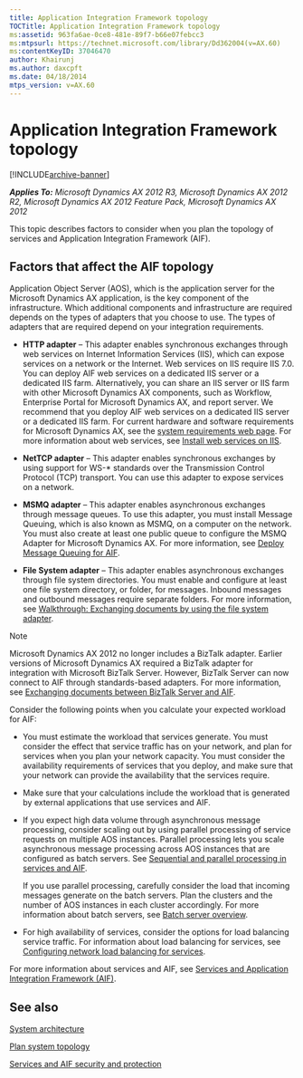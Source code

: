 ```yaml
---
title: Application Integration Framework topology
TOCTitle: Application Integration Framework topology
ms:assetid: 963fa6ae-0ce8-481e-89f7-b66e07febcc3
ms:mtpsurl: https://technet.microsoft.com/library/Dd362004(v=AX.60)
ms:contentKeyID: 37046470
author: Khairunj
ms.author: daxcpft
ms.date: 04/18/2014
mtps_version: v=AX.60
---
```


# Application Integration Framework topology 


[!INCLUDE[archive-banner](includes/archive-banner.md)]


_**Applies To:** Microsoft Dynamics AX 2012 R3, Microsoft Dynamics AX 2012 R2, Microsoft Dynamics AX 2012 Feature Pack, Microsoft Dynamics AX 2012_

This topic describes factors to consider when you plan the topology of services and Application Integration Framework (AIF).

## Factors that affect the AIF topology

Application Object Server (AOS), which is the application server for the Microsoft Dynamics AX application, is the key component of the infrastructure. Which additional components and infrastructure are required depends on the types of adapters that you choose to use. The types of adapters that are required depend on your integration requirements.

  - **HTTP adapter** – This adapter enables synchronous exchanges through web services on Internet Information Services (IIS), which can expose services on a network or the Internet. Web services on IIS require IIS 7.0. You can deploy AIF web services on a dedicated IIS server or a dedicated IIS farm. Alternatively, you can share an IIS server or IIS farm with other Microsoft Dynamics AX components, such as Workflow, Enterprise Portal for Microsoft Dynamics AX, and report server. We recommend that you deploy AIF web services on a dedicated IIS server or a dedicated IIS farm. For current hardware and software requirements for Microsoft Dynamics AX, see the [system requirements web page](https://go.microsoft.com/fwlink/?linkid=165377). For more information about web services, see [Install web services on IIS](install-web-services-on-iis.md).

  - **NetTCP adapter** – This adapter enables synchronous exchanges by using support for WS-\* standards over the Transmission Control Protocol (TCP) transport. You can use this adapter to expose services on a network.

  - **MSMQ adapter** – This adapter enables asynchronous exchanges through message queues. To use this adapter, you must install Message Queuing, which is also known as MSMQ, on a computer on the network. You must also create at least one public queue to configure the MSMQ Adapter for Microsoft Dynamics AX. For more information, see [Deploy Message Queuing for AIF](deploy-message-queuing-for-aif.md).

  - **File System adapter** – This adapter enables asynchronous exchanges through file system directories. You must enable and configure at least one file system directory, or folder, for messages. Inbound messages and outbound messages require separate folders. For more information, see [Walkthrough: Exchanging documents by using the file system adapter](walkthrough-exchanging-documents-by-using-the-file-system-adapter.md).


> [!NOTE]
> <P>Microsoft Dynamics AX 2012 no longer includes a BizTalk adapter. Earlier versions of Microsoft Dynamics AX required a BizTalk adapter for integration with Microsoft BizTalk Server. However, BizTalk Server can now connect to AIF through standards-based adapters. For more information, see <A href="exchanging-documents-between-biztalk-server-and-aif.md">Exchanging documents between BizTalk Server and AIF</A>.</P>



Consider the following points when you calculate your expected workload for AIF:

  - You must estimate the workload that services generate. You must consider the effect that service traffic has on your network, and plan for services when you plan your network capacity. You must consider the availability requirements of services that you deploy, and make sure that your network can provide the availability that the services require.

  - Make sure that your calculations include the workload that is generated by external applications that use services and AIF.

  - If you expect high data volume through asynchronous message processing, consider scaling out by using parallel processing of service requests on multiple AOS instances. Parallel processing lets you scale asynchronous message processing across AOS instances that are configured as batch servers. See [Sequential and parallel processing in services and AIF](sequential-and-parallel-processing-in-services-and-aif.md).
    
    If you use parallel processing, carefully consider the load that incoming messages generate on the batch servers. Plan the clusters and the number of AOS instances in each cluster accordingly. For more information about batch servers, see [Batch server overview](batch-server-overview.md).

  - For high availability of services, consider the options for load balancing service traffic. For information about load balancing for services, see [Configuring network load balancing for services](configuring-network-load-balancing-for-services.md).

For more information about services and AIF, see [Services and Application Integration Framework (AIF)](services-and-application-integration-framework-aif.md).

## See also

[System architecture](system-architecture.md)

[Plan system topology](plan-system-topology.md)

[Services and AIF security and protection](services-and-aif-security-and-protection.md)

  


